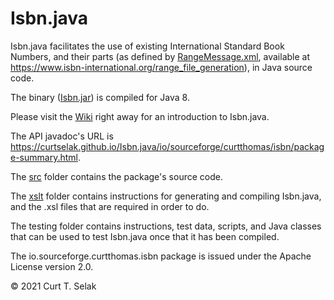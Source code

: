 # Isbn.java
Isbn.java facilitates the use of existing International Standard Book Numbers, 
and their parts (as defined by [RangeMessage.xml](https://www.isbn-international.org/range_file_generation), 
available at https://www.isbn-international.org/range_file_generation), 
in Java source code.

The binary ([Isbn.jar](https://github.com/curtselak/Isbn.java/blob/main/Isbn.jar)) is compiled for Java 8.

Please visit the [Wiki](https://github.com/curtselak/Isbn.java/wiki) right away for an introduction to Isbn.java.

The API javadoc's URL is https://curtselak.github.io/Isbn.java/io/sourceforge/curtthomas/isbn/package-summary.html.

The [src](https://github.com/curtselak/Isbn.java/tree/main/src/io/sourceforge/curtthomas/isbn) folder contains the package's source code.

The [xslt](https://github.com/curtselak/Isbn.java/tree/main/testing) folder contains instructions for 
generating and compiling Isbn.java, and the 
.xsl files that are required in order to do.

The testing folder contains instructions, test data, 
scripts, and Java classes that can be used to test 
Isbn.java once that it has been compiled.

The io.sourceforge.curtthomas.isbn package is 
issued under the Apache License version 2.0.

© 2021 Curt T. Selak
